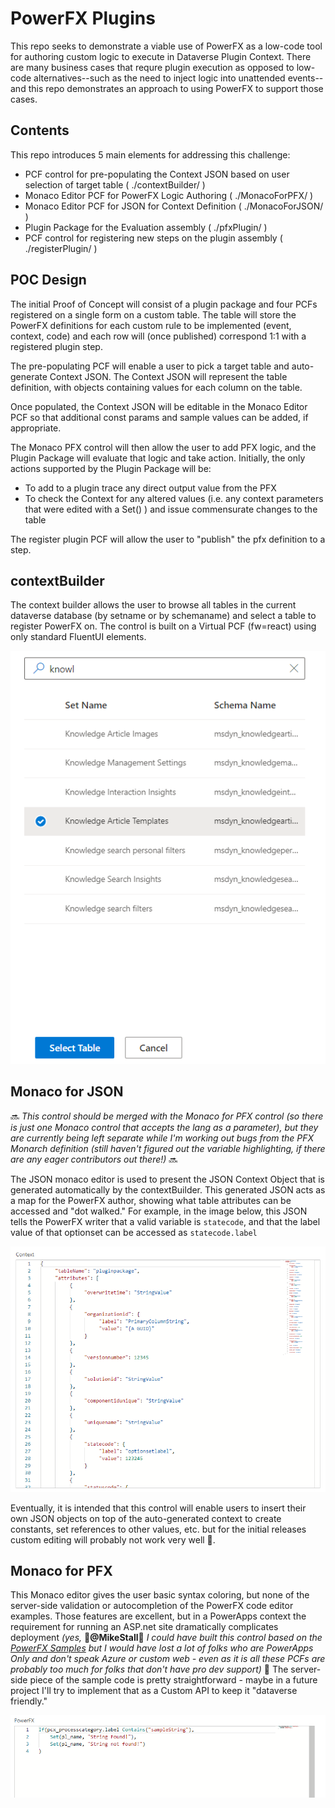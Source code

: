 # PowerFX Plugins

This repo seeks to demonstrate a viable use of PowerFX as a low-code tool for authoring custom logic to execute in Dataverse Plugin Context. There are many business cases that requre plugin execution as opposed to low-code alternatives--such as the need to inject logic into unattended events--and this repo demonstrates an approach to using PowerFX to support those cases.

## Contents

This repo introduces 5 main elements for addressing this challenge:
- PCF control for pre-populating the Context JSON based on user selection of target table ( ./contextBuilder/ )
- Monaco Editor PCF for PowerFX Logic Authoring ( ./MonacoForPFX/ )
- Monaco Editor PCF for JSON for Context Definition ( ./MonacoForJSON/ )
- Plugin Package for the Evaluation assembly ( ./pfxPlugin/ )
- PCF control for registering new steps on the plugin assembly ( ./registerPlugin/ )

## POC Design

The initial Proof of Concept will consist of a plugin package and four PCFs registered on a single form on a custom table. The table will store the PowerFX definitions for each custom rule to be implemented (event, context, code) and each row will (once published) correspond 1:1 with a registered plugin step.

The pre-populating PCF will enable a user to pick a target table and auto-generate Context JSON. The Context JSON will represent the table definition, with objects containing values for each column on the table.

Once populated, the Context JSON will be editable in the Monaco Editor PCF so that additional const params and sample values can be added, if appropriate.

The Monaco PFX control will then allow the user to add PFX logic, and the Plugin Package will evaluate that logic and take action. Initially, the only actions supported by the Plugin Package will be:

- To add to a plugin trace any direct output value from the PFX
- To check the Context for any altered values (i.e. any context parameters that were edited with a Set() ) and issue commensurate changes to the table

The register plugin PCF will allow the user to "publish" the pfx definition to a step.

## contextBuilder
The context builder allows the user to browse all tables in the current dataverse database (by setname or by schemaname) and select a table to register PowerFX on. The control is built on a Virtual PCF (fw=react) using only standard FluentUI elements.

![context builder](./img/contextBuilder.png "contextBuilder PCF Control")

## Monaco for JSON

🔜 *This control should be merged with the Monaco for PFX control (so there is just one Monaco control that accepts the lang as a parameter), but they are currently being left separate while I'm working out bugs from the PFX Monarch definition (still haven't figured out the variable highlighting, if there are any eager contributors out there!)* 🔜

The JSON monaco editor is used to present the JSON Context Object that is generated automatically by the contextBuilder. This generated JSON acts as a map for the PowerFX author, showing what table attributes can be accessed and "dot walked." For example, in the image below, this JSON tells the PowerFX writer that a valid variable is ```statecode```, and that the label value of that optionset can be accessed as ```statecode.label```

![JSON Monaco Editor](./img/json.png "Monaco editor for JSON")

Eventually, it is intended that this control will enable users to insert their own JSON objects on top of the auto-generated context to create constants, set references to other values, etc. but for the initial releases custom editing will probably not work very well 🤷.

## Monaco for PFX

This Monaco editor gives the user basic syntax coloring, but none of the server-side validation or autocompletion of the PowerFX code editor examples. Those features are excellent, but in a PowerApps context the requirement for running an ASP.net site dramatically complicates deployment *(yes,* __🙏@MikeStall🙏__ *I could have built this control based on the [PowerFX Samples](https://github.com/microsoft/power-fx-host-samples) but I would have lost a lot of folks who are PowerApps Only and don't speak Azure or custom web - even as it is all these PCFs are probably too much for folks that don't have pro dev support)* 🤯 The server-side piece of the sample code is pretty straightforward - maybe in a future project I'll try to implement that as a Custom API to keep it "dataverse friendly."

![Power FX Monaco Code Editor](img/pfx.png "PowerFX Monaco Code Editor")
